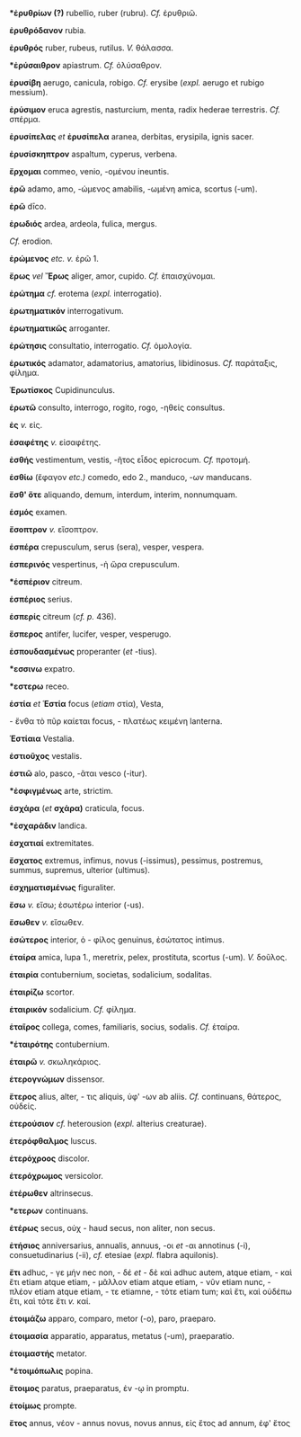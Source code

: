 **\*ἐρυθρίων (?)** rubellio, ruber (rubru). *Cf.* ἐρυθριῶ.

**ἐρυθρόδανον** rubia.

**ἐρυθρός** ruber, rubeus, rutilus. *V.* θάλασσα.

**\*ἐρύσαιθρον** apiastrum. *Cf.* ὀλύσαθρον.

**ἐρυσίβη** aerugo, canicula, robigo. *Cf.* erysibe (*expl.* aerugo et
rubigo messium).

**ἐρύσιμον** eruca agrestis, nasturcium, menta, radix hederae
terrestris. *Cf.* σπέρμα.

**ἐρυσίπελας** *et* **ἐρυσίπελα** aranea, derbitas, erysipila, ignis
sacer.

**ἐρυσίσκηπτρον** aspaltum, cyperus, verbena.

**ἔρχομαι** commeo, venio, -ομένου in­euntis.

**ἐρῶ** adamo, amo, -ώμενος amabilis, -ωμένη amica, scortus (-um).

**ἐρῶ** dīco.

**ἐρωδιός** ardea, ardeola, fulica, mergus.

*Cf.* erodion.

**ἐρώμενος** *etc. v.* ἐρῶ 1.

**ἔρως** *vel* **Ἔρως** aliger, amor, cupido. *Cf.* ἐπαισχύνομαι.

**ἐρώτημα** *cf.* erotema (*expl.* interrogatio).

**ἐρωτηματικόν** interrogativum.

**ἐρωτηματικῶς** arroganter.

**ἐρώτησις** consultatio, interrogatio. *Cf.* ὁμολογία.

**ἐρωτικός** adamator, adamatorius, amatorius, libidinosus. *Cf.*
παράταξις, φίλημα.

**Ἐρωτίσκος** Cupidinunculus.

**ἐρωτῶ** consulto, interrogo, rogito, rogo, -ηθείς consultus.

**ἐς** *v.* εἰς.

**ἐσαφέτης** *v.* εἰσαφέτης.

**ἐσθής** vestimentum, vestis, -ῆτος εἶδος epicrocum. *Cf.* προτομή.

**ἐσθίω** (ἔφαγον *etc.)* comedo, edo 2., manduco, -ων manducans.

**ἔσθ' ὅτε** aliquando, demum, interdum, interim, nonnumquam.

**ἑσμός** examen.

**ἔσοπτρον** *v.* εἴσοπτρον.

**ἑσπέρα** crepusculum, serus (sera), vesper, vespera.

**ἑσπερινός** vespertinus, -ὴ ὥρα crepusculum.

**\*ἑσπέριον** citreum.

**ἑσπέριος** serius.

**ἑσπερίς** citreum (*cf. p.* 436).

**ἕσπερος** antifer, lucifer, vesper, vesperugo.

**ἐσπουδασμένως** properanter (*et* -tius).

**\*εσσινω** expatro.

**\*εστερω** receo.

**ἑστία** *et* **Ἑστία** focus (*etiam* στία), Vesta,

\- ἔνθα τὸ πῦρ καίεται focus, - πλατέως κειμένη lanterna.

**Ἑστίαια** Vestalia.

**ἑστιοῦχος** vestalis.

**ἑστιῶ** alo, pasco, -ᾶται vesco (-itur).

**\*ἐσφιγμένως** arte, strictim.

**ἐσχάρα** (*et* **σχάρα)** craticula, focus.

**\*ἐσχαράδιν** landica.

**ἐσχατιαί** extremitates.

**ἔσχατος** extremus, infimus, novus (-issimus), pessimus, postremus,
summus, supremus, ulterior (ultimus).

**ἐσχηματισμένως** figuraliter.

**ἔσω** *v.* εἴσω; ἐσωτέρω interior (-us).

**ἔσωθεν** *v.* εἴσωθεν.

**ἐσώτερος** interior, ὁ - φίλος genuinus, ἐσώτατος intimus.

**ἑταίρα** amica, lupa 1., meretrix, pelex, prostituta, scortus (-um).
*V.* δοῦλος.

**ἑταιρία** contubernium, societas, sodalicium, sodalitas.

**ἑταιρίζω** scortor.

**ἑταιρικόν** sodalicium. *Cf.* φίλημα.

**ἑταῖρος** collega, comes, familiaris, socius, sodalis. *Cf.* ἑταίρα.

**\*ἑταιρότης** contubernium.

**ἑταιρῶ** *v.* σκωληκάριος.

**ἑτερογνώμων** dissensor.

**ἕτερος** alius, alter, - τις aliquis, ὑφ' -ων ab aliis. *Cf.*
continuans, θάτερος, οὐδείς.

**ἑτερούσιον** *cf.* heterousion (*expl.* alterius creaturae).

**ἑτερόφθαλμος** luscus.

**ἑτερόχροος** discolor.

**ἑτερόχρωμος** versicolor.

**ἑτέρωθεν** altrinsecus.

**\*ετερων** continuans.

**ἑτέρως** secus, οὐχ - haud secus, non aliter, non secus.

**ἐτήσιος** anniversarius, annualis, annuus, -οι *et* -αι annotinus
(-i), consuetudinarius (-ii), *cf.* etesiae (*expl.* flabra aquilonis).

**ἔτι** adhuc, - γε μήν nec non, - δέ *et* - δὲ καὶ adhuc autem, atque
etiam, - καὶ ἔτι etiam atque etiam, - μᾶλλον etiam atque etiam, - νῦν
etiam nunc, - πλέον etiam atque etiam, - τε etiamne, - τότε etiam tum;
καὶ ἔτι, καὶ οὐδέπω ἔτι, καὶ τότε ἔτι *v.* καί.

**ἑτοιμάζω** apparo, comparo, metor (-o), paro, praeparo.

**ἑτοιμασία** apparatio, apparatus, metatus (-um), praeparatio.

**ἑτοιμαστής** metator.

**\*ἑτοιμόπωλις** popina.

**ἕτοιμος** paratus, praeparatus, ἐν -ῳ in promptu.

**ἑτοίμως** prompte.

**ἔτος** annus, νέον - annus novus, novus annus, εἰς ἔτος ad annum, ἐφ'
ἔτος
